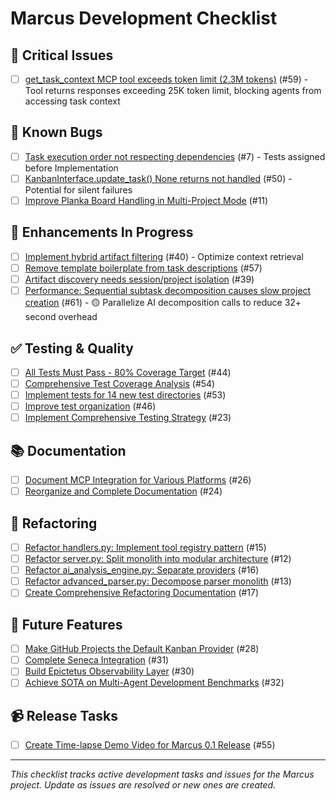 # Marcus Development Checklist

## 🔴 Critical Issues

- [ ] [get_task_context MCP tool exceeds token limit (2.3M tokens)](https://github.com/lwgray/marcus/issues/59) (#59) - Tool returns responses exceeding 25K token limit, blocking agents from accessing task context

## 🐛 Known Bugs

- [ ] [Task execution order not respecting dependencies](https://github.com/lwgray/marcus/issues/7) (#7) - Tests assigned before Implementation
- [ ] [KanbanInterface.update_task() None returns not handled](https://github.com/lwgray/marcus/issues/50) (#50) - Potential for silent failures
- [ ] [Improve Planka Board Handling in Multi-Project Mode](https://github.com/lwgray/marcus/issues/11) (#11)

## 🚀 Enhancements In Progress

- [ ] [Implement hybrid artifact filtering](https://github.com/lwgray/marcus/issues/40) (#40) - Optimize context retrieval
- [ ] [Remove template boilerplate from task descriptions](https://github.com/lwgray/marcus/issues/57) (#57)
- [ ] [Artifact discovery needs session/project isolation](https://github.com/lwgray/marcus/issues/39) (#39)
- [ ] [Performance: Sequential subtask decomposition causes slow project creation](https://github.com/lwgray/marcus/issues/61) (#61) - 🟡 Parallelize AI decomposition calls to reduce 32+ second overhead

## ✅ Testing & Quality

- [ ] [All Tests Must Pass - 80% Coverage Target](https://github.com/lwgray/marcus/issues/44) (#44)
- [ ] [Comprehensive Test Coverage Analysis](https://github.com/lwgray/marcus/issues/54) (#54)
- [ ] [Implement tests for 14 new test directories](https://github.com/lwgray/marcus/issues/53) (#53)
- [ ] [Improve test organization](https://github.com/lwgray/marcus/issues/46) (#46)
- [ ] [Implement Comprehensive Testing Strategy](https://github.com/lwgray/marcus/issues/23) (#23)

## 📚 Documentation

- [ ] [Document MCP Integration for Various Platforms](https://github.com/lwgray/marcus/issues/26) (#26)
- [ ] [Reorganize and Complete Documentation](https://github.com/lwgray/marcus/issues/24) (#24)

## 🔧 Refactoring

- [ ] [Refactor handlers.py: Implement tool registry pattern](https://github.com/lwgray/marcus/issues/15) (#15)
- [ ] [Refactor server.py: Split monolith into modular architecture](https://github.com/lwgray/marcus/issues/12) (#12)
- [ ] [Refactor ai_analysis_engine.py: Separate providers](https://github.com/lwgray/marcus/issues/16) (#16)
- [ ] [Refactor advanced_parser.py: Decompose parser monolith](https://github.com/lwgray/marcus/issues/13) (#13)
- [ ] [Create Comprehensive Refactoring Documentation](https://github.com/lwgray/marcus/issues/17) (#17)

## 🎯 Future Features

- [ ] [Make GitHub Projects the Default Kanban Provider](https://github.com/lwgray/marcus/issues/28) (#28)
- [ ] [Complete Seneca Integration](https://github.com/lwgray/marcus/issues/31) (#31)
- [ ] [Build Epictetus Observability Layer](https://github.com/lwgray/marcus/issues/30) (#30)
- [ ] [Achieve SOTA on Multi-Agent Development Benchmarks](https://github.com/lwgray/marcus/issues/32) (#32)

## 📹 Release Tasks

- [ ] [Create Time-lapse Demo Video for Marcus 0.1 Release](https://github.com/lwgray/marcus/issues/55) (#55)

---

*This checklist tracks active development tasks and issues for the Marcus project. Update as issues are resolved or new ones are created.*
